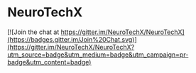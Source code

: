 # NeuroTechX

[![Join the chat at https://gitter.im/NeuroTechX/NeuroTechX](https://badges.gitter.im/Join%20Chat.svg)](https://gitter.im/NeuroTechX/NeuroTechX?utm_source=badge&utm_medium=badge&utm_campaign=pr-badge&utm_content=badge)
